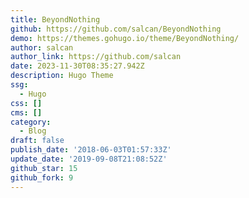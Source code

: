 ```yaml
---
title: BeyondNothing
github: https://github.com/salcan/BeyondNothing
demo: https://themes.gohugo.io/theme/BeyondNothing/
author: salcan
author_link: https://github.com/salcan
date: 2023-11-30T08:35:27.942Z
description: Hugo Theme
ssg:
  - Hugo
css: []
cms: []
category:
  - Blog
draft: false
publish_date: '2018-06-03T01:57:33Z'
update_date: '2019-09-08T21:08:52Z'
github_star: 15
github_fork: 9
---
```

